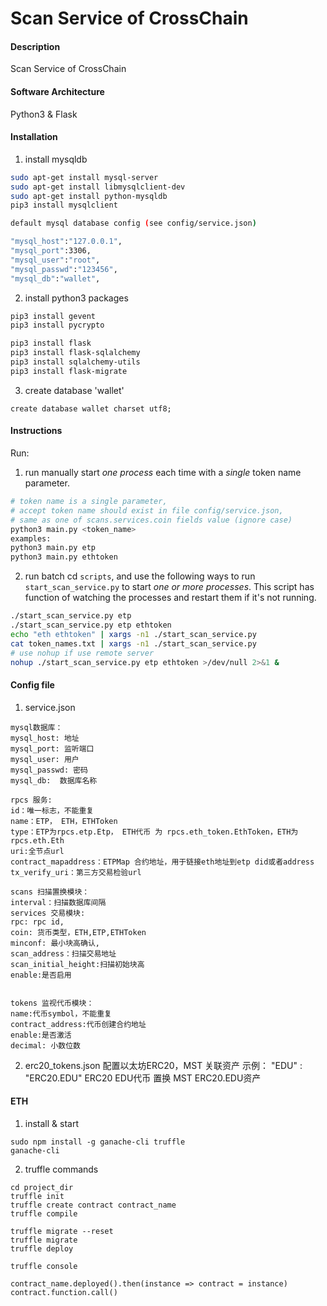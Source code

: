 # Scan Service of CrossChain

#### Description
Scan Service of CrossChain

#### Software Architecture
Python3 & Flask

#### Installation

1. install mysqldb
```bash
sudo apt-get install mysql-server
sudo apt-get install libmysqlclient-dev
sudo apt-get install python-mysqldb
pip3 install mysqlclient

default mysql database config (see config/service.json)

"mysql_host":"127.0.0.1",
"mysql_port":3306,
"mysql_user":"root",
"mysql_passwd":"123456",
"mysql_db":"wallet",
```

2. install python3 packages
```bash
pip3 install gevent
pip3 install pycrypto

pip3 install flask
pip3 install flask-sqlalchemy
pip3 install sqlalchemy-utils
pip3 install flask-migrate
```

3. create database 'wallet'
```
create database wallet charset utf8;
```

#### Instructions

Run:
1. run manually
start _one process_ each time with a _single_ token name parameter.
```bash
# token name is a single parameter,
# accept token name should exist in file config/service.json,
# same as one of scans.services.coin fields value (ignore case)
python3 main.py <token_name>
examples:
python3 main.py etp
python3 main.py ethtoken
```
2. run batch
cd `scripts`, and use the following ways to run `start_scan_service.py` to start _one or more processes_.
This script has function of watching the processes and restart them if it's not running.
```bash
./start_scan_service.py etp
./start_scan_service.py etp ethtoken
echo "eth ethtoken" | xargs -n1 ./start_scan_service.py
cat token_names.txt | xargs -n1 ./start_scan_service.py
# use nohup if use remote server
nohup ./start_scan_service.py etp ethtoken >/dev/null 2>&1 &
```

#### Config file
1. service.json
```
mysql数据库：
mysql_host: 地址
mysql_port: 监听端口
mysql_user: 用户
mysql_passwd: 密码
mysql_db:  数据库名称

rpcs 服务:
id：唯一标志，不能重复
name：ETP， ETH，ETHToken
type：ETP为rpcs.etp.Etp， ETH代币 为 rpcs.eth_token.EthToken，ETH为 rpcs.eth.Eth
uri:全节点url
contract_mapaddress：ETPMap 合约地址，用于链接eth地址到etp did或者address
tx_verify_uri：第三方交易检验url

scans 扫描置换模块：
interval：扫描数据库间隔
services 交易模块:
rpc: rpc id,
coin: 货币类型，ETH,ETP,ETHToken
minconf: 最小块高确认,
scan_address：扫描交易地址
scan_initial_height:扫描初始块高
enable:是否启用


tokens 监视代币模块：
name:代币symbol，不能重复
contract_address:代币创建合约地址
enable:是否激活
decimal: 小数位数
```
2. erc20_tokens.json
配置以太坊ERC20，MST 关联资产
示例：
"EDU" : "ERC20.EDU"
ERC20 EDU代币 置换 MST ERC20.EDU资产

#### ETH
1. install & start
```
sudo npm install -g ganache-cli truffle
ganache-cli
```

2. truffle commands
```
cd project_dir
truffle init
truffle create contract contract_name
truffle compile

truffle migrate --reset
truffle migrate
truffle deploy

truffle console

contract_name.deployed().then(instance => contract = instance)
contract.function.call()
```
